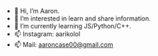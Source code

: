 - 👋 Hi, I’m Aaron.
- 👀 I’m interested in learn and share information.
- 🌱 I’m currently learning JS/Python/C++.
- 📫 Instagram: aarikolol
- 📫 Mail: aaroncase00@gmail.com
